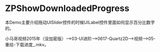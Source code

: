 # ZPShowDownloadedProgress
本Demo主要介绍拖动UISlider控件的时候UILabel控件里面如何显示百分比数字的。

小马哥视频2015年（没加密版）——>03-UI进阶——>0617-Quartz2D——>视频——>05-重绘-下载进度_.mkv。
